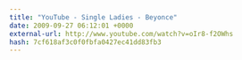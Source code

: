 ```yaml
---
title: "YouTube - Single Ladies - Beyonce"
date: 2009-09-27 06:12:01 +0000
external-url: http://www.youtube.com/watch?v=oIr8-f2OWhs
hash: 7cf618af3c0f0fbfa0427ec41dd83fb3
---
```



